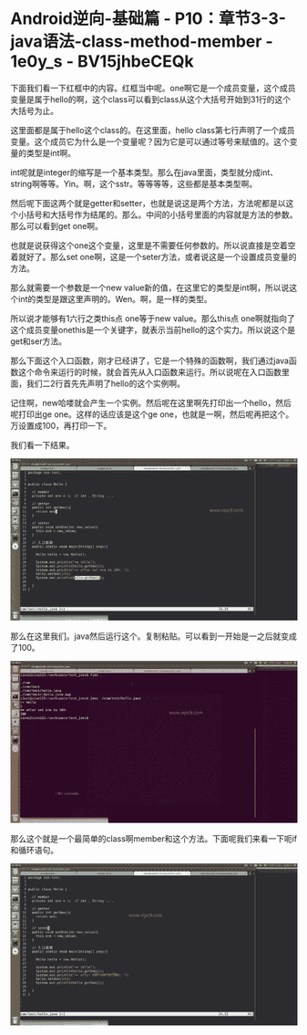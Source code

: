 # Android逆向-基础篇 - P10：章节3-3-java语法-class-method-member - 1e0y_s - BV15jhbeCEQk

下面我们看一下红框中的内容。红框当中呢。one啊它是一个成员变量，这个成员变量是属于hello的啊，这个class可以看到class从这个大括号开始到31行的这个大括号为止。

这里面都是属于hello这个class的。在这里面，hello class第七行声明了一个成员变量。这个成员它为什么是一个变量呢？因为它是可以通过等号来赋值的。这个变量的类型是int啊。

int呢就是integer的缩写是一个基本类型。那么在java里面，类型就分成int、 string啊等等。Yin。啊，这个sstr。等等等等，这些都是基本类型啊。

然后呢下面这两个就是getter和setter，也就是说这是两个方法，方法呢都是以这个小括号和大括号作为结尾的。那么。中间的小括号里面的内容就是方法的参数。那么可以看到get one啊。

也就是说获得这个one这个变量，这里是不需要任何参数的。所以说直接是空着空着就好了。那么set one啊，这是一个seter方法，或者说这是一个设置成员变量的方法。

那么就需要一个参数是一个new value新的值，在这里它的类型是int啊，所以说这个int的类型是跟这里声明的。Wen。啊，是一样的类型。

所以说才能够有1六行之类this点 one等于new value。那么this点 one啊就指向了这个成员变量onethis是一个关键字，就表示当前hello的这个实力。所以说这个是get和ser方法。

那么下面这个入口函数，刚才已经讲了，它是一个特殊的函数啊，我们通过java函数这个命令来运行的时候，就会首先从入口函数来运行。所以说呢在入口函数里面，我们二2行首先先声明了hello的这个实例啊。

记住啊，new哈喽就会产生一个实例。然后呢在这里啊先打印出一个hello，然后呢打印出ge one。这样的话应该是这个ge one，也就是一啊，然后呢再把这个。万设置成100，再打印一下。

我们看一下结果。

![](img/65749363700320aff4fc6cc40939e5ae_1.png)

那么在这里我们。java然后运行这个。复制粘贴。可以看到一开始是一之后就变成了100。

![](img/65749363700320aff4fc6cc40939e5ae_3.png)

那么这个就是一个最简单的class啊member和这个方法。下面呢我们来看一下呃if和循环语句。

![](img/65749363700320aff4fc6cc40939e5ae_5.png)